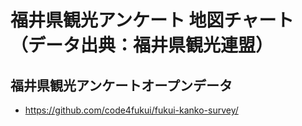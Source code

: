 # 福井県観光アンケート 地図チャート（データ出典：福井県観光連盟）

## 福井県観光アンケートオープンデータ

- https://github.com/code4fukui/fukui-kanko-survey/
